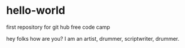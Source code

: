 # hello-world
first repository for git hub free code camp


hey folks how are you? I am an artist, drummer, scriptwriter, drummer.

